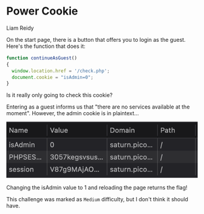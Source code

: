 # Power Cookie
Liam Reidy

On the start page, there is a button that offers you to login as the guest. Here's the function that does it:

```js
function continueAsGuest()
{
  window.location.href = '/check.php';
  document.cookie = "isAdmin=0";
}
```

Is it really only going to check this cookie?

Entering as a guest informs us that "there are no services available at the moment". However, the admin cookie is in plaintext...

![image](./1.png)

Changing the isAdmin value to 1 and reloading the page returns the flag!

This challenge was marked as `Medium` difficulty, but I don't think it should have.

